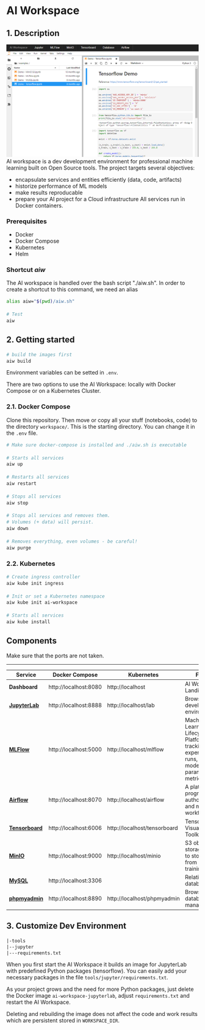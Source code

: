 # AI Workspace

## 1. Description 

![AI Workspace Dashboard](./tools/dashboard/dashboard.png)
<br>
AI workspace is a dev development environment for professional machine learning built on Open Source tools. The project targets several objectives:
- encapsulate services and entities efficiently (data, code, artifacts)
- historize performance of ML models
- make results reproducable
- prepare your AI project for a Cloud infrastructure
All services run in Docker containers. 

### Prerequisites

- Docker
- Docker Compose 
- Kubernetes 
- Helm

### Shortcut *aiw*

The AI workspace is handled over the bash script "./aiw.sh". In order to create a shortcut to this command, we need an alias

```bash
alias aiw="$(pwd)/aiw.sh"

# Test
aiw
``` 

## 2. Getting started

```bash
# build the images first
aiw build
```

Environment variables can be setted in ``.env``.<br>
 
There are two options to use the AI Workspace: locally with Docker Compose or on a Kubernetes Cluster.

### 2.1. Docker Compose

Clone this repository. Then move or copy all your stuff (notebooks, code) to the directory ``workspace/``. This is the starting directory. You can change it in the ``.env`` file.

```bash
# Make sure docker-compose is installed and ./aiw.sh is executable

# Starts all services
aiw up

# Restarts all services
aiw restart

# Stops all services
aiw stop

# Stops all services and removes them.
# Volumes (+ data) will persist.
aiw down

# Removes everything, even volumes - be careful!
aiw purge
```


### 2.2. Kubernetes

```bash
# Create ingress controller
aiw kube init ingress

# Init or set a Kubernetes namespace
aiw kube init ai-workspace

# Starts all services
aiw kube install
```

## Components 
Make sure that the ports are not taken.<br>

---
|Service|Docker Compose|Kubernetes|Function|
|-|-|-|-|
|**Dashboard**|http://localhost:8080 |http://localhost |AI Workspace Landing Page|
|**[JupyterLab](https://github.com/jupyterlab/jupyterlab)**|http://localhost:8888 |http://localhost/lab|Browser-based development environment|
|**[MLFlow](https://github.com/mlflow/mlflow)**|http://localhost:5000 |http://localhost/mlflow|Machine Learning Lifecycle Platform for tracking experiments and runs, evaluating models, parameters and metrics|
|**[Airflow](https://github.com/apache/airflow)**|http://localhost:8070 |http://localhost/airflow|A platform to programmatically author, schedule, and monitor workflows|
|**[Tensorboard](https://github.com/tensorflow/tensorboard)**|http://localhost:6006 |http://localhost/tensorboard|TensorFlow's Visualization Toolkit|
|**[MinIO](https://github.com/minio/minio)**|http://localhost:9000 |http://localhost/minio|S3 object storage in order to store artifacts from MLFlow or training data|
|**[MySQL](https://github.com/mysql/mysql-server)**|http://localhost:3306 ||Relational database|
|**[phpmyadmin](https://github.com/phpmyadmin/phpmyadmin)**|http://localhost:8890 |http://localhost/phpmyadmin|Browser-based database management tool|

## 3. Customize Dev Environment

```
|-tools
|--jupyter
|---requirements.txt
```

When you first start the AI Workspace it builds an image for JupyterLab with predefined Python packages (tensorflow). You can easily add your necessary packages in the file ``tools/jupyter/requirements.txt``.

As your project grows and the need for more Python packages, just delete the Docker image ``ai-workspace-jupyterlab``, adjust ``requirements.txt`` and restart the AI Workspace.

Deleting and rebuilding the image does not affect the code and work results which are persistent stored in ``WORKSPACE_DIR``.
